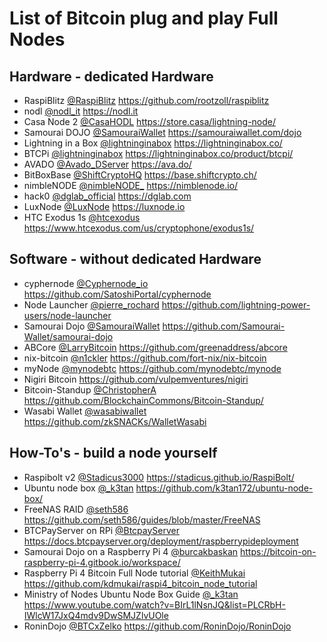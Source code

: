 # List of Bitcoin plug and play Full Nodes

## Hardware - dedicated Hardware
- RaspiBlitz 
  [@RaspiBlitz](https://twitter.com/RaspiBlitz) 
  https://github.com/rootzoll/raspiblitz
- nodl 
  [@nodl_it](https://twitter.com/nodl_it) 
  https://nodl.it
- Casa Node 2
  [@CasaHODL](https://twitter.com/CasaHODL)
  https://store.casa/lightning-node/
- Samourai DOJO
  [@SamouraiWallet](https://twitter.com/SamouraiWallet)
  https://samouraiwallet.com/dojo
- Lightning in a Box
  [@lightninginabox](https://twitter.com/lightninginabox)
  https://lightninginabox.co/
- BTCPi
  [@lightninginabox](https://twitter.com/lightninginabox)
  https://lightninginabox.co/product/btcpi/
- AVADO
  [@Avado_DServer](https://twitter.com/Avado_DServer)
  https://ava.do/
- BitBoxBase
  [@ShiftCryptoHQ](https://twitter.com/ShiftCryptoHQ)
  https://base.shiftcrypto.ch/
- nimbleNODE
  [@nimbleNODE_](https://twitter.com/nimbleNODE_)
  https://nimblenode.io/
- hack0
  [@dglab_official](https://twitter.com/dglab_official)
  https://dglab.com
- LuxNode
  [@LuxNode](https://twitter.com/LuxNode)
  https://luxnode.io
- HTC Exodus 1s
  [@htcexodus](https://twitter.com/htcexodus)
  https://www.htcexodus.com/us/cryptophone/exodus1s/
    
## Software - without dedicated Hardware
- cyphernode
  [@Cyphernode_io](https://twitter.com/Cyphernode_io)
  https://github.com/SatoshiPortal/cyphernode
- Node Launcher
  [@pierre_rochard](https://twitter.com/pierre_rochard)
  https://github.com/lightning-power-users/node-launcher
- Samourai Dojo
  [@SamouraiWallet](https://twitter.com/SamouraiWallet)
  https://github.com/Samourai-Wallet/samourai-dojo
- ABCore
  [@LarryBitcoin](https://twitter.com/LarryBitcoin)
  https://github.com/greenaddress/abcore
- nix-bitcoin
  [@n1ckler](https://twitter.com/n1ckler)
  https://github.com/fort-nix/nix-bitcoin
- myNode
  [@mynodebtc](https://twitter.com/mynodebtc)
  https://github.com/mynodebtc/mynode
- Nigiri Bitcoin
  https://github.com/vulpemventures/nigiri
- Bitcoin-Standup
  [@ChristopherA](https://twitter.com/ChristopherA)
  https://github.com/BlockchainCommons/Bitcoin-Standup/
- Wasabi Wallet
  [@wasabiwallet](https://twitter.com/wasabiwallet)
  https://github.com/zkSNACKs/WalletWasabi

## How-To's - build a node yourself
- Raspibolt v2
  [@Stadicus3000](https://twitter.com/Stadicus3000)
  https://stadicus.github.io/RaspiBolt/
- Ubuntu node box
  [@_k3tan](https://twitter.com/_k3tan)
  https://github.com/k3tan172/ubuntu-node-box/
- FreeNAS RAID
  [@seth586](https://twitter.com/seth586)
  https://github.com/seth586/guides/blob/master/FreeNAS
- BTCPayServer on RPi
  [@BtcpayServer](https://twitter.com/BtcpayServer)
  https://docs.btcpayserver.org/deployment/raspberrypideployment
- Samourai Dojo on a Raspberry Pi 4
  [@burcakbaskan](https://twitter.com/burcakbaskan)
  https://bitcoin-on-raspberry-pi-4.gitbook.io/workspace/
- Raspberry Pi 4 Bitcoin Full Node tutorial
  [@KeithMukai](https://twitter.com/KeithMukai)
  https://github.com/kdmukai/raspi4_bitcoin_node_tutorial
- Ministry of Nodes Ubuntu Node Box Guide
  [@_k3tan](https://twitter.com/_k3tan)
  https://www.youtube.com/watch?v=BIrL1lNsnJQ&list=PLCRbH-IWlcW17JxQ4mdv9DwSMJZlvUOle
- RoninDojo
  [@BTCxZelko](https://twitter.com/BTCxZelko)
  https://github.com/RoninDojo/RoninDojo


